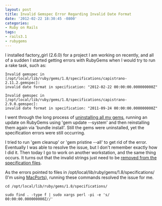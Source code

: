 ```yaml
---
layout: post
title: Invalid Gemspec Error Regarding Invalid Date Format
date: '2012-02-22 18:30:45 -0800'
categories:
- Ruby on Rails
tags:
- rails3.1
- rubygems
---
```


I installed factory_girl (2.6.0) for a project I am working on recently, and
all of a sudden I started getting errors with RubyGems when I would try to run
a rake task, such as:

``` shell
Invalid gemspec in
[/opt/local/lib/ruby/gems/1.8/specifications/capistrano-2.11.2.gemspec]:
invalid date format in specification: "2012-02-22 00:00:00.000000000Z"

Invalid gemspec in
[/opt/local/lib/ruby/gems/1.8/specifications/capistrano-2.9.0.gemspec]:
invalid date format in specification: "2011-09-24 00:00:00.000000000Z"
```

I went through the long process of [uninstalling all my gems][1], running an
update on RubyGems using 'gem update --system' and then reinstalling them
again via 'bundle install'. Still the gems were uninstalled, yet the
specification errors were still occurring.

I tried to run 'gem cleanup' or 'gem pristine --all' to get rid of the error.
Eventually I was able to resolve the issue, but I don't remember exactly how I
did it. Then today I go to work on another workstation, and the same thing
occurs. It turns out that the invalid strings just need to be [removed from the specification files][2].

As the errors pointed to files in /opt/local/lib/ruby/gems/1.8/specifications/
(I'm using [MacPorts](http://www.macports.org/)), running these commands
resolved the issue for me.

``` shell
cd /opt/local/lib/ruby/gems/1.8/specifications/

sudo find . -type f | sudo xargs perl -pi -e 's/ 00:00:00.000000000Z//'
```

[1]: http://geekystuff.net/2009/01/14/remove-all-ruby-gems/
[2]: http://paikialog.wordpress.com/2012/01/08/fixes-for-invalid-date-format-specification-in-gemspec/
